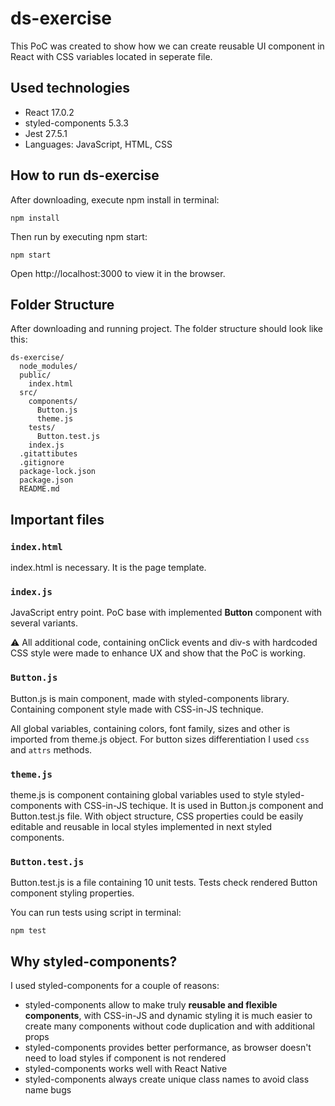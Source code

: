 # ds-exercise

This PoC was created to show how we can create reusable UI component in React with CSS variables located in seperate file.

## Used technologies

- React 17.0.2
- styled-components 5.3.3
- Jest 27.5.1
- Languages: JavaScript, HTML, CSS

## How to run ds-exercise

After downloading, execute npm install in terminal:
```
npm install
```

Then run by executing npm start:
```
npm start
```
Open http://localhost:3000 to view it in the browser.

## Folder Structure

After downloading and running project. The folder structure should look like this:
```
ds-exercise/
  node_modules/
  public/
    index.html
  src/
    components/
      Button.js
      theme.js
    tests/
      Button.test.js
    index.js
  .gitattibutes
  .gitignore
  package-lock.json
  package.json
  README.md
```

## Important files

### `index.html`

index.html is necessary. It is the page template.

### `index.js`

JavaScript entry point. PoC base with implemented **Button** component with several variants. 

⚠️ All additional code, containing onClick events and div-s with hardcoded CSS style were made to enhance UX and show that the PoC is working.

### `Button.js`

Button.js is main component, made with styled-components library. Containing component style made with CSS-in-JS technique. 

All global variables, containing colors, font family, sizes and other is imported from theme.js object. For button sizes differentiation I used ```css``` and ```attrs``` methods.

### `theme.js`

theme.js is component containing global variables used to style styled-components with CSS-in-JS techique. It is used in Button.js component and Button.test.js file. With object structure, CSS properties could be easily editable and reusable in local styles implemented in next styled components.

### `Button.test.js`

Button.test.js is a file containing 10 unit tests. Tests check rendered Button component styling properties.

You can run tests using script in terminal:
```
npm test
```

## Why styled-components?

I used styled-components for a couple of reasons:
- styled-components allow to make truly **reusable and flexible components**, with CSS-in-JS and dynamic styling it is much easier to create many components without code duplication and with additional props
- styled-components provides better performance, as browser doesn't need to load styles if component is not rendered
- styled-components works well with React Native
- styled-components always create unique class names to avoid class name bugs
